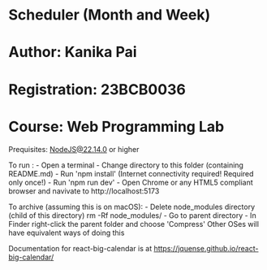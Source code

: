 # Scheduler (Month and Week)
# Author: Kanika Pai
# Registration: 23BCB0036
# Course: Web Programming Lab

Prequisites: NodeJS@22.14.0 or higher

To run :
    - Open a terminal
    - Change directory to this folder (containing README.md)
    - Run 'npm install' (Internet connectivity required! Required only once!) 
    - Run 'npm run dev'
    - Open Chrome or any HTML5 compliant browser and navivate to http://localhost:5173

To archive (assuming this is on macOS):
    - Delete node_modules directory (child of this directory)
      rm -Rf node_modules/
    - Go to parent directory
    - In Finder right-click the parent folder and choose 'Compress'
Other OSes will have equivalent ways of doing this

Documentation for react-big-calendar is at https://jquense.github.io/react-big-calendar/